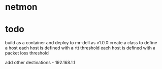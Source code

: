 netmon
======

todo
====
build as a container and deploy to mr-dell as v1.0.0
create a class to define a host
each host is defined with a rtt threshold
each host is defined with a packet loss threshold

add other destinations - 192.168.1.1
